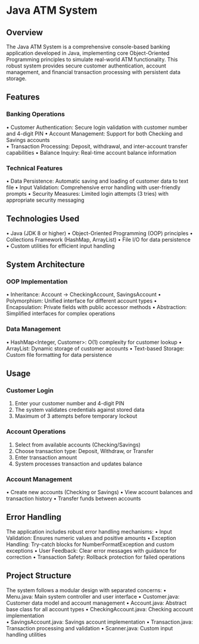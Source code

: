 # Java ATM System

## Overview

The Java ATM System is a comprehensive console-based banking application developed in Java, implementing core Object-Oriented Programming principles to simulate real-world ATM functionality. This robust system provides secure customer authentication, account management, and financial transaction processing with persistent data storage.

## Features

### Banking Operations
• Customer Authentication: Secure login validation with customer number and 4-digit PIN
• Account Management: Support for both Checking and Savings accounts  
• Transaction Processing: Deposit, withdrawal, and inter-account transfer capabilities
• Balance Inquiry: Real-time account balance information

### Technical Features
• Data Persistence: Automatic saving and loading of customer data to text file
• Input Validation: Comprehensive error handling with user-friendly prompts
• Security Measures: Limited login attempts (3 tries) with appropriate security messaging

## Technologies Used
• Java (JDK 8 or higher)
• Object-Oriented Programming (OOP) principles
• Collections Framework (HashMap, ArrayList)
• File I/O for data persistence
• Custom utilities for efficient input handling

## System Architecture

### OOP Implementation
• Inheritance: Account → CheckingAccount, SavingsAccount
• Polymorphism: Unified interface for different account types
• Encapsulation: Private fields with public accessor methods
• Abstraction: Simplified interfaces for complex operations

### Data Management
• HashMap<Integer, Customer>: O(1) complexity for customer lookup
• ArrayList<Account>: Dynamic storage of customer accounts
• Text-based Storage: Custom file formatting for data persistence

## Usage

### Customer Login
1. Enter your customer number and 4-digit PIN
2. The system validates credentials against stored data  
3. Maximum of 3 attempts before temporary lockout

### Account Operations
1. Select from available accounts (Checking/Savings)
2. Choose transaction type: Deposit, Withdraw, or Transfer
3. Enter transaction amount
4. System processes transaction and updates balance

### Account Management
• Create new accounts (Checking or Savings)
• View account balances and transaction history
• Transfer funds between accounts

## Error Handling

The application includes robust error handling mechanisms:
• Input Validation: Ensures numeric values and positive amounts
• Exception Handling: Try-catch blocks for NumberFormatException and custom exceptions
• User Feedback: Clear error messages with guidance for correction
• Transaction Safety: Rollback protection for failed operations

## Project Structure

The system follows a modular design with separated concerns:
• Menu.java: Main system controller and user interface
• Customer.java: Customer data model and account management
• Account.java: Abstract base class for all account types
• CheckingAccount.java: Checking account implementation  
• SavingsAccount.java: Savings account implementation
• Transaction.java: Transaction processing and validation
• Scanner.java: Custom input handling utilities
